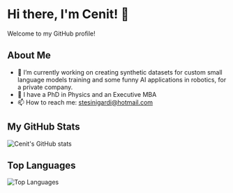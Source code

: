 # Hi there, I'm Cenit! 👋

Welcome to my GitHub profile!

## About Me

- 🔭 I’m currently working on creating synthetic datasets for custom small language models training and some funny AI applications in robotics, for a private company.
- 🌱 I have a PhD in Physics and an Executive MBA
- 📫 How to reach me: stesinigardi@hotmail.com

## My GitHub Stats

![Cenit's GitHub stats](https://github-readme-stats.vercel.app/api?username=cenit&show_icons=true&theme=radical)

## Top Languages

![Top Languages](https://github-readme-stats.vercel.app/api/top-langs/?username=cenit&layout=compact&theme=radical)
